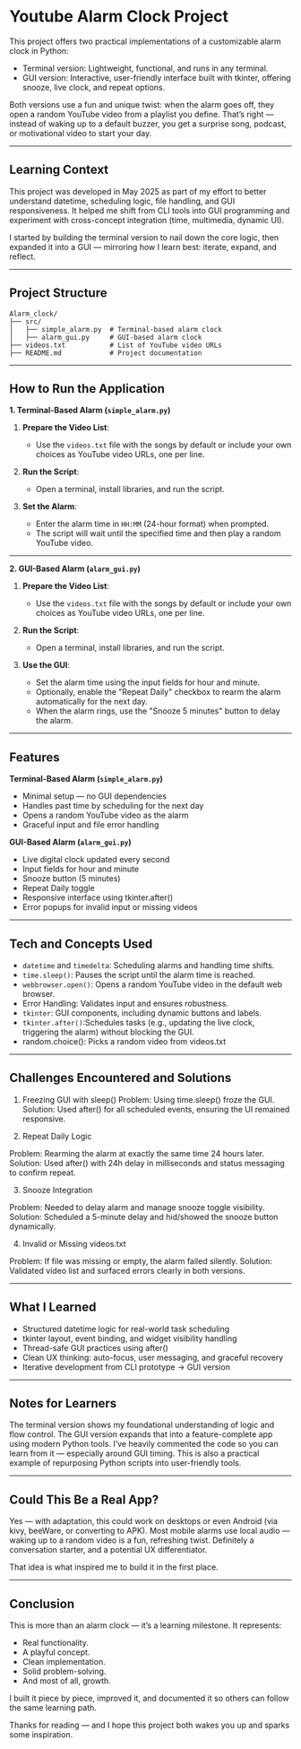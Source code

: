 # Youtube Alarm Clock Project

This project offers two practical implementations of a customizable alarm clock in Python:
  - Terminal version: Lightweight, functional, and runs in any terminal.
  - GUI version: Interactive, user-friendly interface built with tkinter, offering snooze, live clock, and repeat options.

Both versions use a fun and unique twist: when the alarm goes off, they open a random YouTube video from a playlist you define. That’s right — instead of waking up to a default buzzer, you get a surprise song, podcast, or motivational video to start your day.

---

## Learning Context

This project was developed in May 2025 as part of my effort to better understand datetime, scheduling logic, file handling, and GUI responsiveness. It helped me shift from CLI tools into GUI programming and experiment with cross-concept integration (time, multimedia, dynamic UI).

I started by building the terminal version to nail down the core logic, then expanded it into a GUI — mirroring how I learn best: iterate, expand, and reflect.

---

## Project Structure

```
Alarm_clock/
├── src/
│   ├── simple_alarm.py  # Terminal-based alarm clock
│   ├── alarm_gui.py     # GUI-based alarm clock
├── videos.txt           # List of YouTube video URLs
├── README.md            # Project documentation
```

---

## How to Run the Application

**1. Terminal-Based Alarm (`simple_alarm.py`)**

1. **Prepare the Video List**:
   - Use the `videos.txt` file with the songs by default or include your own choices as YouTube video URLs, one per line.

2. **Run the Script**:
   - Open a terminal, install libraries, and run the script.

3. **Set the Alarm**:
   - Enter the alarm time in `HH:MM` (24-hour format) when prompted.
   - The script will wait until the specified time and then play a random YouTube video.

---

**2. GUI-Based Alarm (`alarm_gui.py`)**

1. **Prepare the Video List**:
   - Use the `videos.txt` file with the songs by default or include your own choices as YouTube video URLs, one per line.

2. **Run the Script**:
   - Open a terminal, install libraries, and run the script.

3. **Use the GUI**:
   - Set the alarm time using the input fields for hour and minute.
   - Optionally, enable the "Repeat Daily" checkbox to rearm the alarm automatically for the next day.
   - When the alarm rings, use the "Snooze 5 minutes" button to delay the alarm.

---

## Features

**Terminal-Based Alarm (`simple_alarm.py`)**
- Minimal setup — no GUI dependencies
- Handles past time by scheduling for the next day
- Opens a random YouTube video as the alarm
- Graceful input and file error handling

**GUI-Based Alarm (`alarm_gui.py`)**
- Live digital clock updated every second
- Input fields for hour and minute
- Snooze button (5 minutes)
- Repeat Daily toggle
- Responsive interface using tkinter.after()
- Error popups for invalid input or missing videos

---

## Tech and Concepts Used

- `datetime` and `timedelta`: Scheduling alarms and handling time shifts.
- `time.sleep()`: Pauses the script until the alarm time is reached.
- `webbrowser.open()`: Opens a random YouTube video in the default web browser.
- Error Handling: Validates input and ensures robustness.
- `tkinter`: GUI components, including dynamic buttons and labels.
- `tkinter.after()`:Schedules tasks (e.g., updating the live clock, triggering the alarm) without blocking the GUI.
- random.choice(): Picks a random video from videos.txt

---

## Challenges Encountered and Solutions

1. Freezing GUI with sleep()
Problem: Using time.sleep() froze the GUI.
Solution: Used after() for all scheduled events, ensuring the UI remained responsive.

2. Repeat Daily Logic

Problem: Rearming the alarm at exactly the same time 24 hours later.
Solution: Used after() with 24h delay in milliseconds and status messaging to confirm repeat.

3. Snooze Integration

Problem: Needed to delay alarm and manage snooze toggle visibility.
Solution: Scheduled a 5-minute delay and hid/showed the snooze button dynamically.

4. Invalid or Missing videos.txt

Problem: If file was missing or empty, the alarm failed silently.
Solution: Validated video list and surfaced errors clearly in both versions.

---

## What I Learned

- Structured datetime logic for real-world task scheduling
- tkinter layout, event binding, and widget visibility handling
- Thread-safe GUI practices using after()
- Clean UX thinking: auto-focus, user messaging, and graceful recovery
- Iterative development from CLI prototype → GUI version

---

## Notes for Learners

The terminal version shows my foundational understanding of logic and flow control.
The GUI version expands that into a feature-complete app using modern Python tools.
I’ve heavily commented the code so you can learn from it — especially around GUI timing.
This is also a practical example of repurposing Python scripts into user-friendly tools.

---

## Could This Be a Real App?

Yes — with adaptation, this could work on desktops or even Android (via kivy, beeWare, or converting to APK). Most mobile alarms use local audio — waking up to a random video is a fun, refreshing twist. Definitely a conversation starter, and a potential UX differentiator.

That idea is what inspired me to build it in the first place.

---

## Conclusion

This is more than an alarm clock — it’s a learning milestone. It represents:
- Real functionality.
- A playful concept.
- Clean implementation.
- Solid problem-solving.
- And most of all, growth.

I built it piece by piece, improved it, and documented it so others can follow the same learning path.

Thanks for reading — and I hope this project both wakes you up and sparks some inspiration.